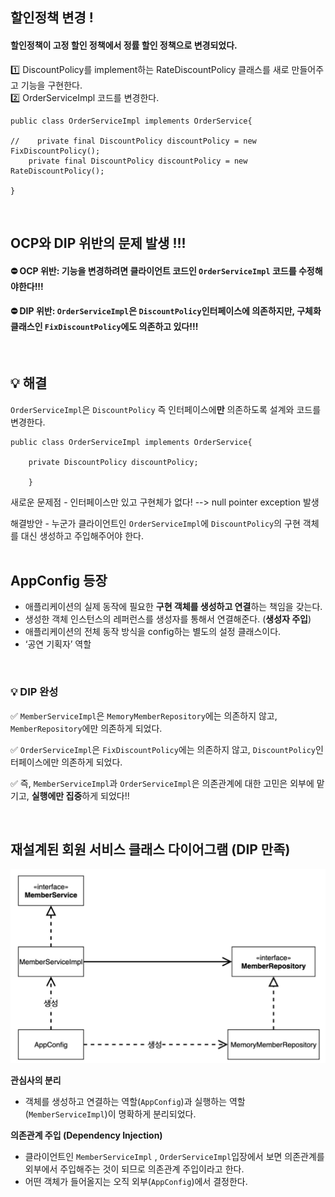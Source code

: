 ## 할인정책 변경 !
#### 할인정책이 고정 할인 정책에서 정률 할인 정책으로 변경되었다.
1️⃣ DiscountPolicy를 implement하는 RateDiscountPolicy 클래스를 새로 만들어주고 기능을 구현한다.<br>
2️⃣ OrderServiceImpl 코드를 변경한다.
```
public class OrderServiceImpl implements OrderService{

//    private final DiscountPolicy discountPolicy = new FixDiscountPolicy();
    private final DiscountPolicy discountPolicy = new RateDiscountPolicy();
    
}
```
<br>


## OCP와 DIP 위반의 문제 발생 !!!<br>
#### ⛔️  OCP 위반: 기능을 변경하려면 클라이언트 코드인 `OrderServiceImpl` 코드를 수정해야한다!!!<br>
#### ⛔️  DIP 위반: `OrderServiceImpl`은 `DiscountPolicy`인터페이스에 의존하지만, 구체화 클래스인 `FixDiscountPolicy`에도 의존하고 있다!!!<br>

<br>

## 💡 해결

`OrderServiceImpl`은 `DiscountPolicy` 즉 인터페이스에**만** 의존하도록 설계와 코드를 변경한다.
```
public class OrderServiceImpl implements OrderService{

    private DiscountPolicy discountPolicy;
    
    }
```

새로운 문제점 - 인터페이스만 있고 구현체가 없다! --> null pointer exception 발생

해결방안 - 누군가 클라이언트인 `OrderServiceImpl`에 `DiscountPolicy`의 구현 객체를 대신 생성하고 주입해주어야 한다.<br>
<br>

## AppConfig 등장
 - 애플리케이션의 실제 동작에 필요한 **구현 객체를 생성하고 연결**하는 책임을 갖는다.<br>
 - 생성한 객체 인스턴스의 레퍼런스를 생성자를 통해서 연결해준다. (**생성자 주입**)<br>
 - 애플리케이션의 전체 동작 방식을 config하는 별도의 설정 클래스이다.<br>
 - ‘공연 기획자’ 역할<br>

<br>

### 💡 DIP 완성
✅ `MemberServiceImpl`은  `MemoryMemberRepository`에는 의존하지 않고, `MemberRepository`에만 의존하게 되었다.<br>

✅ `OrderServiceImpl`은 `FixDiscountPolicy`에는 의존하지 않고, `DiscountPolicy`인터페이스에만 의존하게 되었다.<br>

✅ 즉, `MemberServiceImpl`과 `OrderServiceImpl`은 의존관계에 대한 고민은 외부에 맡기고, **실행에만 집중**하게 되었다!! <br>

<br>

## 재설계된 회원 서비스 클래스 다이어그램 (DIP 만족)
<img src="./images/03-1.png" width="900">

**관심사의 분리**
- 객체를 생성하고 연결하는 역할(`AppConfig`)과 실행하는 역할(`MemberServiceImpl`)이 명확하게 분리되었다.

**의존관계 주입 (Dependency Injection)**
- 클라이언트인 `MemberServiceImpl` , `OrderServiceImpl`입장에서 보면 의존관계를 외부에서 주입해주는 것이 되므로 의존관계 주입이라고 한다.
- 어떤 객체가 들어올지는 오직 외부(`AppConfig`)에서 결정한다.
